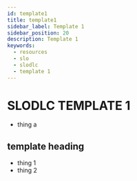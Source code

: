 ```yaml
---
id: template1
title: template1
sidebar_label: Template 1
sidebar_position: 20
description: Template 1
keywords:
  - resources
  - slo
  - slodlc
  - template 1
---
```


# SLODLC TEMPLATE 1
- thing a

## template heading
- thing 1
- thing 2
